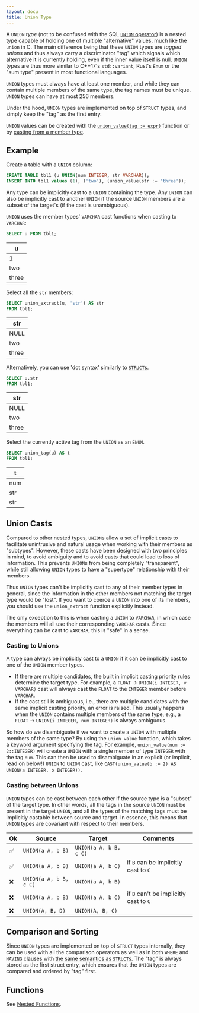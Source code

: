 ```yaml
---
layout: docu
title: Union Type
---
```


A `UNION` *type* (not to be confused with the SQL [`UNION` operator](../query_syntax/setops#union-all-by-name)) is a nested type capable of holding one of multiple "alternative" values, much like the `union` in C. The main difference being that these `UNION` types are *tagged unions* and thus always carry a discriminator "tag" which signals which alternative it is currently holding, even if the inner value itself is null. `UNION` types are thus more similar to C++17's `std::variant`, Rust's `Enum` or the "sum type" present in most functional languages.

`UNION` types must always have at least one member, and while they can contain multiple members of the same type, the tag names must be unique. `UNION` types can have at most 256 members.

Under the hood, `UNION` types are implemented on top of `STRUCT` types, and simply keep the "tag" as the first entry.

`UNION` values can be created with the [`union_value(tag := expr)`](../functions/nested#union-functions) function or by [casting from a member type](#casting-to-unions).

## Example

Create a table with a `UNION` column:

```sql
CREATE TABLE tbl1 (u UNION(num INTEGER, str VARCHAR));
INSERT INTO tbl1 values (1), ('two'), (union_value(str := 'three'));
```

Any type can be implicitly cast to a `UNION` containing the type. Any `UNION` can also be implicitly cast to another `UNION` if the source `UNION` members are a subset of the target's (if the cast is unambiguous).

`UNION` uses the member types' `VARCHAR` cast functions when casting to `VARCHAR`:

```sql
SELECT u FROM tbl1;
```

|   u   |
|-------|
| 1     |
| two   |
| three |

Select all the `str` members:

```sql
SELECT union_extract(u, 'str') AS str
FROM tbl1;
```

|  str  |
|-------|
| NULL  |
| two   |
| three |

Alternatively, you can use 'dot syntax' similarly to [`STRUCT`s](struct).

```sql
SELECT u.str
FROM tbl1;
```

|  str  |
|-------|
| NULL  |
| two   |
| three |

Select the currently active tag from the `UNION` as an `ENUM`.

```sql
SELECT union_tag(u) AS t
FROM tbl1;
```

|  t  |
|-----|
| num |
| str |
| str |

## Union Casts

Compared to other nested types, `UNION`s allow a set of implicit casts to facilitate unintrusive and natural usage when working with their members as "subtypes".
However, these casts have been designed with two principles in mind, to avoid ambiguity and to avoid casts that could lead to loss of information. This prevents `UNION`s from being completely "transparent", while still allowing `UNION` types to have a "supertype" relationship with their members.

Thus `UNION` types can't be implicitly cast to any of their member types in general, since the information in the other members not matching the target type would be "lost". If you want to coerce a `UNION` into one of its members, you should use the `union_extract` function explicitly instead.

The only exception to this is when casting a `UNION` to `VARCHAR`, in which case the members will all use their corresponding `VARCHAR` casts. Since everything can be cast to `VARCHAR`, this is "safe" in a sense.

### Casting to Unions

A type can always be implicitly cast to a `UNION` if it can be implicitly cast to one of the `UNION` member types.

* If there are multiple candidates, the built in implicit casting priority rules determine the target type. For example, a `FLOAT` → `UNION(i INTEGER, v VARCHAR)` cast will always cast the `FLOAT` to the `INTEGER` member before `VARCHAR`.
* If the cast still is ambiguous, i.e., there are multiple candidates with the same implicit casting priority, an error is raised. This usually happens when the `UNION` contains multiple members of the same type, e.g., a `FLOAT` → `UNION(i INTEGER, num INTEGER)` is always ambiguous.

So how do we disambiguate if we want to create a `UNION` with multiple members of the same type? By using the `union_value` function, which takes a keyword argument specifying the tag. For example, `union_value(num := 2::INTEGER)` will create a `UNION` with a single member of type `INTEGER` with the tag `num`. This can then be used to disambiguate in an explicit (or implicit, read on below!) `UNION` to `UNION` cast, like `CAST(union_value(b := 2) AS UNION(a INTEGER, b INTEGER))`.

### Casting between Unions

`UNION` types can be cast between each other if the source type is a "subset" of the target type. In other words, all the tags in the source `UNION` must be present in the target `UNION`, and all the types of the matching tags must be implicitly castable between source and target. In essence, this means that `UNION` types are covariant with respect to their members.

<div class="narrow_table"></div>

| Ok | Source                 | Target                 | Comments                               |
|----|------------------------|------------------------|----------------------------------------|
| ✅ | `UNION(a A, b B)`      | `UNION(a A, b B, c C)` |                                        |
| ✅ | `UNION(a A, b B)`      | `UNION(a A, b C)`      | if `B` can be implicitly cast to `C`   |
| ❌ | `UNION(a A, b B, c C)` | `UNION(a A, b B)`      |                                        |
| ❌ | `UNION(a A, b B)`      | `UNION(a A, b C)`      | if `B` can't be implicitly cast to `C` |
| ❌ | `UNION(A, B, D)`       | `UNION(A, B, C)`       |                                        |

## Comparison and Sorting

Since `UNION` types are implemented on top of `STRUCT` types internally, they can be used with all the comparison operators as well as in both `WHERE` and `HAVING` clauses with [the same semantics as `STRUCT`s](struct#comparison-operators). The "tag" is always stored as the first struct entry, which ensures that the `UNION` types are compared and ordered by "tag" first.

## Functions

See [Nested Functions](../../sql/functions/nested#union-functions).
